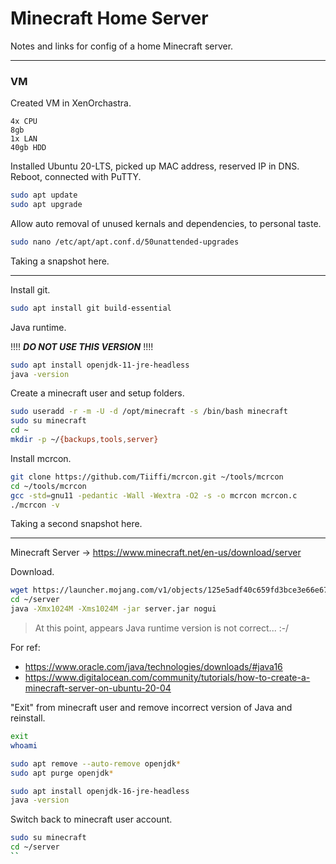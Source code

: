 # Minecraft Home Server

Notes and links for config of a home Minecraft server.

-----

### VM

Created VM in XenOrchastra.

```text
4x CPU
8gb
1x LAN
40gb HDD
```

Installed Ubuntu 20-LTS, picked up MAC address, reserved IP in DNS. Reboot, connected with PuTTY.

```bash
sudo apt update
sudo apt upgrade
```

Allow auto removal of unused kernals and dependencies, to personal taste.

```bash
sudo nano /etc/apt/apt.conf.d/50unattended-upgrades
```

Taking a snapshot here.

-----

Install git.

```bash
sudo apt install git build-essential
```

Java runtime.

!!!! ***DO NOT USE THIS VERSION*** !!!!

```bash
sudo apt install openjdk-11-jre-headless
java -version
```

Create a minecraft user and setup folders.

```bash
sudo useradd -r -m -U -d /opt/minecraft -s /bin/bash minecraft
sudo su minecraft
cd ~
mkdir -p ~/{backups,tools,server}
```

Install mcrcon.

```bash
git clone https://github.com/Tiiffi/mcrcon.git ~/tools/mcrcon
cd ~/tools/mcrcon
gcc -std=gnu11 -pedantic -Wall -Wextra -O2 -s -o mcrcon mcrcon.c
./mcrcon -v
```

Taking a second snapshot here.

-----

Minecraft Server -> https://www.minecraft.net/en-us/download/server

Download.

```bash
wget https://launcher.mojang.com/v1/objects/125e5adf40c659fd3bce3e66e67a16bb49ecc1b9/server.jar -P ~/server
cd ~/server
java -Xmx1024M -Xms1024M -jar server.jar nogui
```

> At this point, appears Java runtime version is not correct... :-/

For ref:  
* https://www.oracle.com/java/technologies/downloads/#java16  
* https://www.digitalocean.com/community/tutorials/how-to-create-a-minecraft-server-on-ubuntu-20-04  

"Exit" from minecraft user and remove incorrect version of Java and reinstall.

```bash
exit
whoami

sudo apt remove --auto-remove openjdk*
sudo apt purge openjdk*

sudo apt install openjdk-16-jre-headless
java -version
```

Switch back to minecraft user account.

```bash
sudo su minecraft
cd ~/server
``








